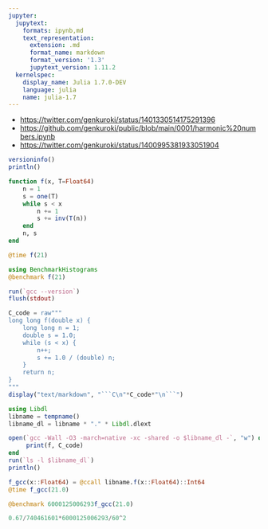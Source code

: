 ```yaml
---
jupyter:
  jupytext:
    formats: ipynb,md
    text_representation:
      extension: .md
      format_name: markdown
      format_version: '1.3'
      jupytext_version: 1.11.2
  kernelspec:
    display_name: Julia 1.7.0-DEV
    language: julia
    name: julia-1.7
---
```


* https://twitter.com/genkuroki/status/1401330514175291396
* https://github.com/genkuroki/public/blob/main/0001/harmonic%20numbers.ipynb
* https://twitter.com/genkuroki/status/1400995381933051904

```julia
versioninfo()
println()

function f(x, T=Float64)
    n = 1
    s = one(T)
    while s < x
        n += 1
        s += inv(T(n))
    end
    n, s
end

@time f(21)
```

```julia
using BenchmarkHistograms
@benchmark f(21)
```

```julia
run(`gcc --version`)
flush(stdout)

C_code = raw"""
long long f(double x) {
    long long n = 1;
    double s = 1.0;
    while (s < x) {
        n++;
        s += 1.0 / (double) n;
    }
    return n;
}
"""
display("text/markdown", "```C\n"*C_code*"\n```")

using Libdl
libname = tempname()
libname_dl = libname * "." * Libdl.dlext

open(`gcc -Wall -O3 -march=native -xc -shared -o $libname_dl -`, "w") do f
     print(f, C_code)
end
run(`ls -l $libname_dl`)
println()

f_gcc(x::Float64) = @ccall libname.f(x::Float64)::Int64
@time f_gcc(21.0)
```

```julia
@benchmark 6000125006293f_gcc(21.0)
```

```julia
0.67/740461601*6000125006293/60^2
```

```julia

```
